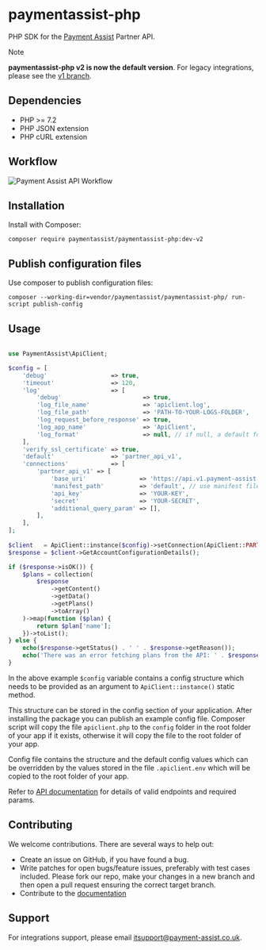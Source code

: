 # paymentassist-php

PHP SDK for the [Payment Assist][1] Partner API.

> [!NOTE]
> <strong>paymentassist-php v2 is now the default version</strong>. For legacy integrations, please see the [v1 branch](https://github.com/paymentassist/paymentassist-php/tree/v1).


## Dependencies

* PHP >= 7.2
* PHP JSON extension
* PHP cURL extension

## Workflow

![Payment Assist API Workflow](https://1979817456-files.gitbook.io/~/files/v0/b/gitbook-legacy-files/o/assets%2F-LB0_w9C7uFYYWDZcixr%2F-MTMLOXG5c0Wju4XPWoM%2F-MTMLRe04jbQiPBJ8ctt%2FAPI%20web-flow%20(5).png?alt=media&token=c05f973e-74ba-4abf-addd-29b7f7380edb "API Workflow")

## Installation

Install with Composer:

`composer require paymentassist/paymentassist-php:dev-v2`

## Publish configuration files

Use composer to publish configuration files:

`composer --working-dir=vendor/paymentassist/paymentassist-php/ run-script publish-config`

## Usage

```php

use PaymentAssist\ApiClient;

$config = [
    'debug'                  => true,
    'timeout'                => 120,
    'log'                    => [
        'debug'                       => true,
        'log_file_name'               => 'apiclient.log',
        'log_file_path'               => 'PATH-TO-YOUR-LOGS-FOLDER',
        'log_request_before_response' => true,
        'log_app_name'                => 'ApiClient',
        'log_format'                  => null, // if null, a default format from GuzzleHttp\MessageFormatter class will be used
    ],
    'verify_ssl_certificate' => true,
    'default'                => 'partner_api_v1',
    'connections'            => [
        'partner_api_v1' => [
            'base_uri'               => 'https://api.v1.payment-assist.co.uk',
            'manifest_path'          => 'default', // use manifest files stored within the package
            'api_key'                => 'YOUR-KEY',
            'secret'                 => 'YOUR-SECRET',
            'additional_query_param' => [],
        ],
    ],
];
        
$client   = ApiClient::instance($config)->setConnection(ApiClient::PARTNER_API_V1);
$response = $client->GetAccountConfigurationDetails();

if ($response->isOK()) {
    $plans = collection(
        $response
            ->getContent()
            ->getData()
            ->getPlans()
            ->toArray()
    )->map(function ($plan) {
        return $plan['name'];
    })->toList();
} else {
    echo($response->getStatus() . ' ' . $response->getReason());
    echo('There was an error fetching plans from the API: ' . $response->getContents()->getMessage());
}
```
In the above example `$config` variable contains a config structure which needs to be provided as an argument to `ApiClient::instance()` static method.

This structure can be stored in the config section of your application. After installing the package you can publish an example config file. Composer script will copy the file `apiclient.php` to the `config` folder in the root folder of your app if it exists, otherwise it will copy the file to the root folder of your app.

Config file contains the structure and the default config values which can be overridden by the values stored in the file `.apiclient.env` which will be copied to the root folder of your app.

Refer to [API documentation][2] for details of valid endpoints and required params.

## Contributing

We welcome contributions. There are several ways to help out:

* Create an issue on GitHub, if you have found a bug.
* Write patches for open bugs/feature issues, preferably with test cases included. Please fork our repo, make your changes in a new branch and then open a pull request ensuring the correct target branch.
* Contribute to the [documentation][2]

## Support

For integrations support, please email [itsupport@payment-assist.co.uk](mailto:itsupport@payment-assist.co.uk).

[1]: https://www.payment-assist.co.uk
[2]: https://api-docs.payment-assist.co.uk
